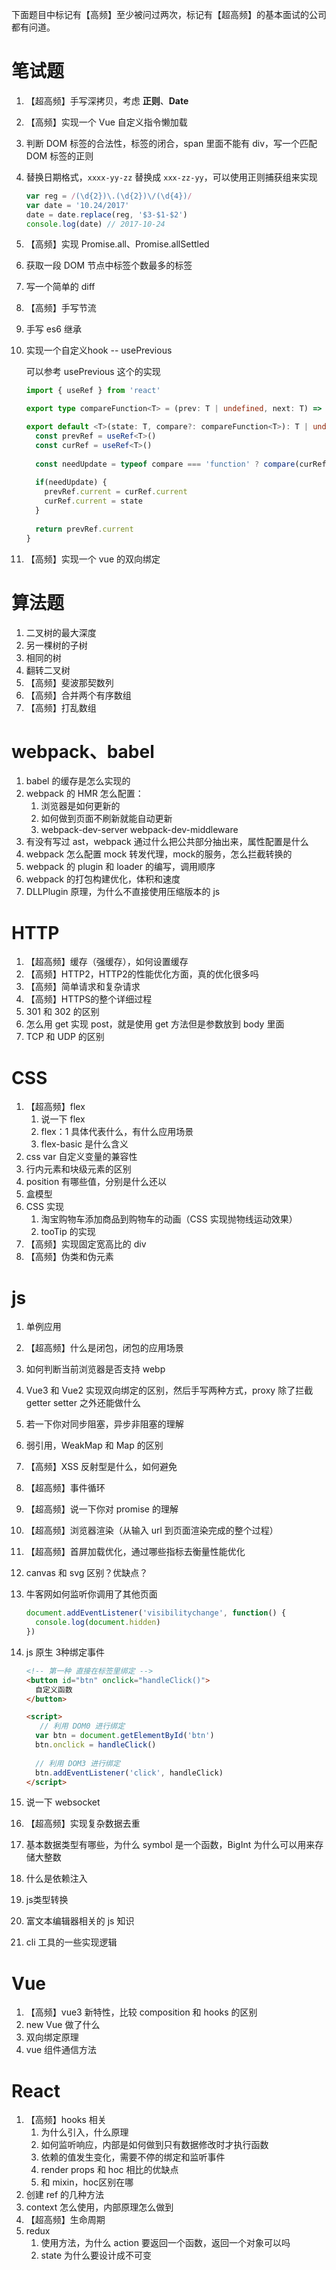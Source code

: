 下面题目中标记有【高频】至少被问过两次，标记有【超高频】的基本面试的公司都有问道。

# 笔试题

1.  【超高频】手写深拷贝，考虑 **正则**、**Date**

2.  【高频】实现一个 Vue 自定义指令懒加载

3.  判断 DOM 标签的合法性，标签的闭合，span 里面不能有 div，写一个匹配 DOM 标签的正则

4.  替换日期格式，`xxxx-yy-zz` 替换成 `xxx-zz-yy`，可以使用正则捕获组来实现

    ```js
    var reg = /(\d{2})\.(\d{2})\/(\d{4})/
    var date = '10.24/2017'
    date = date.replace(reg, '$3-$1-$2')
    console.log(date) // 2017-10-24
    ```

5.  【高频】实现 Promise.all、Promise.allSettled

6.  获取一段 DOM 节点中标签个数最多的标签

7.  写一个简单的 diff

8.  【高频】手写节流

9.  手写 es6 继承

10.  实现一个自定义hook -- usePrevious

     可以参考 usePrevious 这个的实现

     ```typescript
     import { useRef } from 'react'
     
     export type compareFunction<T> = (prev: T | undefined, next: T) => boolean;
     
     export default <T>(state: T, compare?: compareFunction<T>): T | undefined => {
       const prevRef = useRef<T>()
       const curRef = useRef<T>()
       
       const needUpdate = typeof compare === 'function' ? compare(curRef.current, state) : true
       
       if(needUpdate) {
         prevRef.current = curRef.current
         curRef.current = state
       }
       
       return prevRef.current
     }
     ```

11.  【高频】实现一个 vue 的双向绑定



# 算法题

1.  二叉树的最大深度
2.  另一棵树的子树
3.  相同的树
4.  翻转二叉树
5.  【高频】斐波那契数列
6.  【高频】合并两个有序数组
7.  【高频】打乱数组



# webpack、babel

1.  babel 的缓存是怎么实现的
2.  webpack 的 HMR 怎么配置：
    1.  浏览器是如何更新的
    2.  如何做到页面不刷新就能自动更新
    3.  webpack-dev-server webpack-dev-middleware
3.  有没有写过 ast，webpack 通过什么把公共部分抽出来，属性配置是什么
4.  webpack 怎么配置 mock 转发代理，mock的服务，怎么拦截转换的
5.  webpack 的 plugin 和 loader 的编写，调用顺序
6.  webpack 的打包构建优化，体积和速度
7.  DLLPlugin 原理，为什么不直接使用压缩版本的 js 



# HTTP

1.  【超高频】缓存（强缓存），如何设置缓存
2.  【高频】HTTP2，HTTP2的性能优化方面，真的优化很多吗
3.  【高频】简单请求和复杂请求
4.  【高频】HTTPS的整个详细过程
5.  301 和 302 的区别
6.  怎么用 get 实现 post，就是使用 get 方法但是参数放到 body 里面
7.  TCP 和 UDP 的区别



# CSS 

1.  【超高频】flex
    1.  说一下 flex
    2.  flex：1 具体代表什么，有什么应用场景
    3.  flex-basic 是什么含义
2.  css var 自定义变量的兼容性
3.  行内元素和块级元素的区别
4.  position 有哪些值，分别是什么还以
5.  盒模型
6.  CSS 实现
    1.  淘宝购物车添加商品到购物车的动画（CSS 实现抛物线运动效果）
    2.  tooTip 的实现
7.  【高频】实现固定宽高比的 div
8.  【高频】伪类和伪元素



# js

1.  单例应用

2.  【超高频】什么是闭包，闭包的应用场景

3.  如何判断当前浏览器是否支持 webp

4.  Vue3 和 Vue2 实现双向绑定的区别，然后手写两种方式，proxy 除了拦截 getter setter 之外还能做什么

5.  若一下你对同步阻塞，异步非阻塞的理解

6.  弱引用，WeakMap 和 Map 的区别

7.  【高频】XSS 反射型是什么，如何避免

8.  【超高频】事件循环

9.  【超高频】说一下你对 promise 的理解

10.  【超高频】浏览器渲染（从输入 url 到页面渲染完成的整个过程）

11.  【超高频】首屏加载优化，通过哪些指标去衡量性能优化

12.  canvas 和 svg 区别？优缺点？

13.  牛客网如何监听你调用了其他页面

     ```js
     document.addEventListener('visibilitychange', function() {
       console.log(document.hidden)
     })
     ```

14.  js 原生 3种绑定事件

     ```html
     <!-- 第一种 直接在标签里绑定 -->
     <button id="btn" onclick="handleClick()">
       自定义函数
     </button>
     
     <script>
     	// 利用 DOM0 进行绑定
       var btn = document.getElementById('btn')
       btn.onclick = handleClick()
       
       // 利用 DOM3 进行绑定
       btn.addEventListener('click', handleClick)
     </script>
     ```

15.  说一下 websocket

16.  【超高频】实现复杂数据去重

17.  基本数据类型有哪些，为什么 symbol 是一个函数，BigInt 为什么可以用来存储大整数

18.  什么是依赖注入

19.  js类型转换

20.  富文本编辑器相关的 js 知识

21.  cli 工具的一些实现逻辑



# Vue

1.  【高频】vue3 新特性，比较 composition 和 hooks 的区别
2.  new Vue 做了什么
3.  双向绑定原理
4.  vue 组件通信方法



# React

1.  【高频】hooks 相关
    1.  为什么引入，什么原理
    2.  如何监听响应，内部是如何做到只有数据修改时才执行函数
    3.  依赖的值发生变化，需要不停的绑定和监听事件
    4.  render props 和 hoc 相比的优缺点
    5.  和 mixin，hoc区别在哪
2.  创建 ref 的几种方法
3.  context 怎么使用，内部原理怎么做到
4.  【超高频】生命周期
5.  redux
    1.  使用方法，为什么 action 要返回一个函数，返回一个对象可以吗
    2.  state 为什么要设计成不可变

